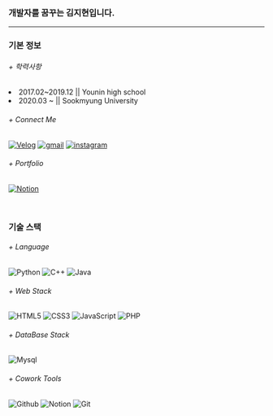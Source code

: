### 개발자를 꿈꾸는 김지현입니다.
---

### 기본 정보
###### + 학력사항
<dl>
    <li>2017.02~2019.12 || Younin high school</li>
    <li>2020.03 ~ || Sookmyung University</li>
</dl>


###### + Connect Me
<a href="https://velog.io/@were1117"><img alt="Velog" src="https://img.shields.io/badge/Velog-20C997?style=flat-square&logo=Velog&logoColor=white"></a>
<a href="were1117@sm.ac.kr"><img alt="gmail" src="https://img.shields.io/badge/Gmail-red?style=flat-square&logo=Gmail&logoColor=white"></a>
<a href="https://www.instagram.com/were1117/"><img alt="instagram" src="https://img.shields.io/badge/Instagram-purple?style=flat-square&logo=Instagram&logoColor=white"></a>


###### + Portfolio
<a href="https://twisty-amethyst-988.notion.site/Portfolio-9ee09e3bb1ee4c529be900992da5aacd"><img alt="Notion" src="https://img.shields.io/badge/Notion-lightgrey?style=flat-square&logo=Notion&logoColor=white"></a>



<br/>

### 기술 스택
###### + Language
<a><img alt="Python" src="https://img.shields.io/badge/Python-yellow?style=flat-square&logo=Python&logoColor=blue"></a>
<a><img alt="C++" src="https://img.shields.io/badge/-c++-000000?style=flat-square&logo=c%2B%2B&logoColor="></a>
<a><img alt="Java" src="https://img.shields.io/badge/Java-007396?style=flat-square&logo=Java&logoColor=white"></a>


###### + Web Stack
<a><img alt="HTML5" src="https://img.shields.io/badge/HTML5-E34F26?style=flat-square&logo=HTML5&logoColor=white"></a>
<a><img alt="CSS3" src="https://img.shields.io/badge/CSS3-orange?style=flat-square&logo=CSS3&logoColor=white"></a>
<a><img alt="JavaScript" src="https://img.shields.io/badge/JavaScript-yellow?style=flat-square&logo=JavaScript&logoColor=black"></a>
<a><img alt="PHP" src="https://img.shields.io/badge/PHP-blueviolet?style=flat-square&logo=PHP&logoColor=white"></a>


###### + DataBase Stack
<a><img alt="Mysql" src="https://img.shields.io/badge/Mysql-informational?style=flat-square&logo=Mysql&logoColor=white"></a>
<a></a>


###### + Cowork Tools
<a><img alt="Github" src="https://img.shields.io/badge/github-black?style=flat-square&logo=Github&logoColor=white"></a>
<a><img alt="Notion" src="https://img.shields.io/badge/Notion-lightgrey?style=flat-square&logo=Notion&logoColor=white"></a>
<a><img alt="Git" src="https://img.shields.io/badge/git-red?style=flat-square&logo=Git&logoColor=white"></a>
<a><img alt="" src=""></a>


<!--
**jh-01/jh-01** is a ✨ _special_ ✨ repository because its `README.md` (this file) appears on your GitHub profile.

Here are some ideas to get you started:

- 🔭 I’m currently working on ...
- 🌱 I’m currently learning ...
- 👯 I’m looking to collaborate on ...
- 🤔 I’m looking for help with ...
- 💬 Ask me about ...
- 📫 How to reach me: ...
- 😄 Pronouns: ...
- ⚡ Fun fact: ...
-->
